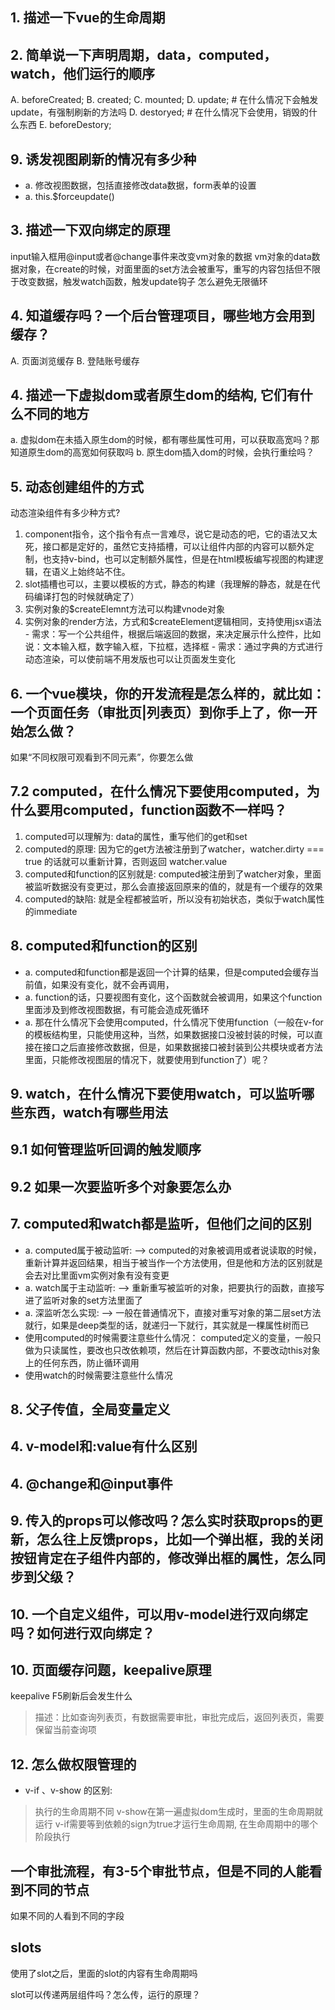 ## 1. 描述一下vue的生命周期

## 2. 简单说一下声明周期，data，computed，watch，他们运行的顺序
  A. beforeCreated;
  B. created;
  C. mounted;
  D. update; # 在什么情况下会触发update，有强制刷新的方法吗
  D. destoryed; # 在什么情况下会使用，销毁的什么东西
  E. beforeDestory;

## 9. 诱发视图刷新的情况有多少种
 - a. 修改视图数据，包括直接修改data数据，form表单的设置
 - a. this.$forceupdate()

## 3. 描述一下双向绑定的原理
input输入框用@input或者@change事件来改变vm对象的数据
vm对象的data数据对象，在create的时候，对面里面的set方法会被重写，重写的内容包括但不限于改变数据，触发watch函数，触发update钩子
怎么避免无限循环

## 4. 知道缓存吗？一个后台管理项目，哪些地方会用到缓存？
  A. 页面浏览缓存
  B. 登陆账号缓存

## 4. 描述一下虚拟dom或者原生dom的结构, 它们有什么不同的地方
  a. 虚拟dom在未插入原生dom的时候，都有哪些属性可用，可以获取高宽吗？那知道原生dom的高宽如何获取吗
  b. 原生dom插入dom的时候，会执行重绘吗？

## 5. 动态创建组件的方式
   动态渲染组件有多少种方式?
   1. component指令，这个指令有点一言难尽，说它是动态的吧，它的语法又太死，接口都是定好的，虽然它支持插槽，可以让组件内部的内容可以额外定制，也支持v-bind，也可以定制额外属性，但是在html模板编写视图的构建逻辑，在语义上始终站不住。
   2. slot插槽也可以，主要以模板的方式，静态的构建（我理解的静态，就是在代码编译打包的时候就确定了）
   3. 实例对象的$createElemnt方法可以构建vnode对象
   4. 实例对象的render方法，方式和$createElement逻辑相同，支持使用jsx语法
    - 需求：写一个公共组件，根据后端返回的数据，来决定展示什么控件，比如说：文本输入框，数字输入框，下拉框，选择框
    - 需求：通过字典的方式进行动态渲染，可以使前端不用发版也可以让页面发生变化

## 6. 一个vue模块，你的开发流程是怎么样的，就比如：一个页面任务（审批页|列表页）到你手上了，你一开始怎么做？
如果“不同权限可观看到不同元素”，你要怎么做

## 7.2 computed，在什么情况下要使用computed，为什么要用computed，function函数不一样吗？
1. computed可以理解为: data的属性，重写他们的get和set
2. computed的原理: 因为它的get方法被注册到了watcher，watcher.dirty === true 的话就可以重新计算，否则返回 watcher.value
3. computed和function的区别就是: computed被注册到了watcher对象，里面被监听数据没有变更过，那么会直接返回原来的值的，就是有一个缓存的效果
4. computed的缺陷: 就是全程都被监听，所以没有初始状态，类似于watch属性的immediate

## 8. computed和function的区别
 - a. computed和function都是返回一个计算的结果，但是computed会缓存当前值，如果没有变化，就不会再调用，
 - a. function的话，只要视图有变化，这个函数就会被调用，如果这个function里面涉及到修改视图数据，有可能会造成死循环
 - a. 那在什么情况下会使用computed，什么情况下使用function（一般在v-for的模板结构里，只能使用这种，当然，如果数据接口没被封装的时候，可以直接在接口之后直接修改数据，但是，如果数据接口被封装到公共模块或者方法里面，只能修改视图层的情况下，就要使用到function了）呢？

## 9. watch，在什么情况下要使用watch，可以监听哪些东西，watch有哪些用法
## 9.1 如何管理监听回调的触发顺序
## 9.2 如果一次要监听多个对象要怎么办

## 7. computed和watch都是监听，但他们之间的区别
 - a. computed属于被动监听:
    --> computed的对象被调用或者说读取的时候，重新计算并返回结果，相当于被当作一个方法使用，但是他和方法的区别就是会去对比里面vm实例对象有没有变更
 - a. watch属于主动监听:
    --> 重新重写被监听的对象，把要执行的函数，直接写进了监听对象的set方法里面了
 - a. 深监听怎么实现:
    --> 一般在普通情况下，直接对重写对象的第二层set方法就行，如果是deep类型的话，就递归一下就行，其实就是一棵属性树而已
 - 使用computed的时候需要注意些什么情况：
   computed定义的变量，一般只做为只读属性，要改也只改依赖项，然后在计算函数内部，不要改动this对象上的任何东西，防止循环调用
 - 使用watch的时候需要注意些什么情况


## 8. 父子传值，全局变量定义

## 4. v-model和:value有什么区别

## 4. @change和@input事件

## 9. 传入的props可以修改吗？怎么实时获取props的更新，怎么往上反馈props，比如一个弹出框，我的关闭按钮肯定在子组件内部的，修改弹出框的属性，怎么同步到父级？

## 10. 一个自定义组件，可以用v-model进行双向绑定吗？如何进行双向绑定？

## 10. 页面缓存问题，keepalive原理
keepalive F5刷新后会发生什么
> 描述：比如查询列表页，有数据需要审批，审批完成后，返回列表页，需要保留当前查询项

## 12. 怎么做权限管理的
- v-if 、v-show 的区别: 
> 执行的生命周期不同
> v-show在第一遍虚拟dom生成时，里面的生命周期就运行
> v-if需要等到依赖的sign为true才运行生命周期, 在生命周期中的哪个阶段执行

## 一个审批流程，有3-5个审批节点，但是不同的人能看到不同的节点
如果不同的人看到不同的字段

## slots
使用了slot之后，里面的slot的内容有生命周期吗

slot可以传递两层组件吗？怎么传，运行的原理？